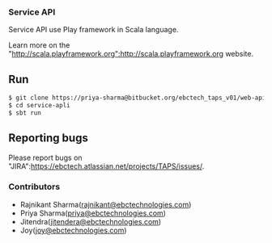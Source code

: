 ### Service API

Service API use Play framework in Scala language.

Learn more on the "http://scala.playframework.org":http://scala.playframework.org website.

## Run

```bash
$ git clone https://priya-sharma@bitbucket.org/ebctech_taps_v01/web-api.git
$ cd service-apli
$ sbt run
```

## Reporting bugs

Please report bugs on "JIRA":https://ebctech.atlassian.net/projects/TAPS/issues/.

### Contributors

* Rajnikant Sharma(rajnikant@ebctechnologies.com)
* Priya Sharma(priya@ebctechnologies.com)
* Jitendra(jitendera@ebctechnologies.com)
* Joy(joy@ebctechnologies.com)
